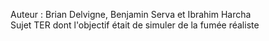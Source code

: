 Auteur : Brian Delvigne, Benjamin Serva et Ibrahim Harcha\
Sujet TER dont l'objectif était de simuler de la fumée réaliste
